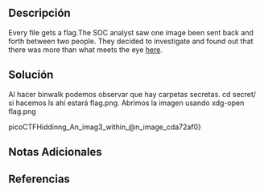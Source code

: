 ## Descripción 
Every file gets a flag.The SOC analyst saw one image been sent back and forth between two people. They decided to investigate and found out that there was more than what meets the eye [here](https://artifacts.picoctf.net/c/259/flag.png).
## Solución
Al hacer binwalk podemos observar que hay carpetas secretas.
cd secret/
si hacemos ls ahí estará flag.png.
Abrimos la imagen usando 
xdg-open flag.png

picoCTFHiddinng_An_imag3_within_@n_image_cda72af0}
## Notas Adicionales 
## Referencias
